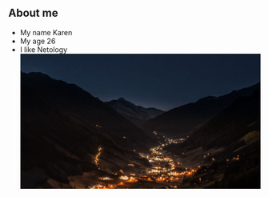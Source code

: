 ## About me
- My name Karen
- My age 26
- I like Netology
  ![alt text](gory_noch_stroenie_119895_1920x1080.jpg)